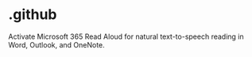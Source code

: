 # .github
Activate Microsoft 365 Read Aloud for natural text-to-speech reading in Word, Outlook, and OneNote.
